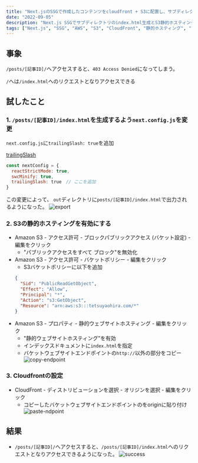 ```yaml
---
title: "Next.jsのSSGで作成したコンテンツをcloudfront + S3に配置し、サブディレクトリへのアクセスのデフォルトページをindex.htmlにする"
date: "2022-09-05"
description: "Next.js SSGでサブディレクトリのindex.html生成とS3静的ホスティング設定。CloudFrontでの403エラー解決方法を詳しく解説"
tags: ["Next.js", "SSG", "AWS", "S3", "CloudFront", "静的ホスティング", "trailingSlash", "エラー解決"]
---
```


## 事象
`/posts/[記事ID]/`へアクセスすると、`403 Access Denied`になってしまう。

`/`へは`/index.html`へのリクエストとなりアクセスできる

## 試したこと
### 1. `/posts/[記事ID]/index.html`を生成するよう`next.config.js`を変更
`next.config.js`に`trailingSlash: true`を追加

[trailingSlash](https://nextjs-ja-translation-docs.vercel.app/docs/api-reference/next.config.js/exportPathMap#末尾にスラッシュを追加する)

``` js
const nextConfig = {
  reactStrictMode: true,
  swcMinify: true,
  trailingSlash: true　// ここを追加
}
```

この変更によって、
`out`ディレクトリに`posts/[記事ID]/index.html`で出力されるようになった。
![export](../../images/2022-09-05-03.png "export")

### 2. S3の静的ホスティングを有効にする
- Amazon S3 - アクセス許可 - ブロックパブリックアクセス (バケット設定) - 編集をクリック
  - "パブリックアクセスをすべて ブロック"を無効化
- Amazon S3 - アクセス許可 - バケットポリシー - 編集をクリック
  - S3バケットポリシーに以下を追加
  ``` json
  {
    "Sid": "PublicReadGetObject",
    "Effect": "Allow",
    "Principal": "*",
    "Action": "s3:GetObject",
    "Resource": "arn:aws:s3:::tetsuyaohira.com/*"
  }
  ```
- Amazon S3 - プロパティ - 静的ウェブサイトホスティング - 編集をクリック
    - "静的ウェブサイトホスティング"を有効
    - インデックスドキュメントに`index.html`を指定
    - バケットウェブサイトエンドポイントの`http://`以外の部分をコピー
    ![copy-endpoint](../../images/2022-09-05-01.png "copy-endpoint")

### 3. Cloudfrontの設定
- CloudFront - ディストリビューションを選択 - オリジンを選択 - 編集をクリック
  - コピーしたバケットウェブサイトエンドポイントのをoriginに貼り付け
  ![paste-ndpoint](../../images/2022-09-05-02.png "paste-endpoint")

## 結果
- `/posts/[記事ID]/`へアクセスすると、`/posts/[記事ID]/index.html`へのリクエストとなりアクセスできるようになった。
![success](../../images/2022-09-05-04.png "success")
